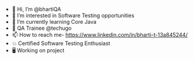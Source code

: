 - 👋 Hi, I’m @bhartiQA
- 👀 I’m interested in Software Testing opportunities 
- 🌱 I’m currently learning Core Java
- 💞️ QA Trainee @techugo
- 📫 How to reach me- https://www.linkedin.com/in/bharti-t-13a845244/ 
- 💥 Certified Software Testing Enthusiast
- 🖥 Working on project

